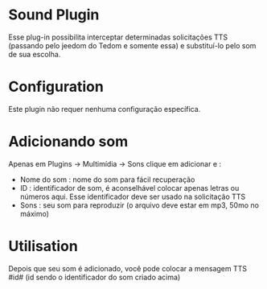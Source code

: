 # Sound Plugin

Esse plug-in possibilita interceptar determinadas solicitações TTS (passando pelo jeedom do Tedom e somente essa) e substituí-lo pelo som de sua escolha.

# Configuration

Este plugin não requer nenhuma configuração específica.

# Adicionando som

Apenas em Plugins -> Multimídia -> Sons clique em adicionar e :

- Nome do som : nome do som para fácil recuperação
- ID : identificador de som, é aconselhável colocar apenas letras ou números aqui. Esse identificador deve ser usado na solicitação TTS
- Sons : seu som para reproduzir (o arquivo deve estar em mp3, 50mo no máximo)

# Utilisation

Depois que seu som é adicionado, você pode colocar a mensagem TTS #id# (id sendo o identificador do som criado acima)
